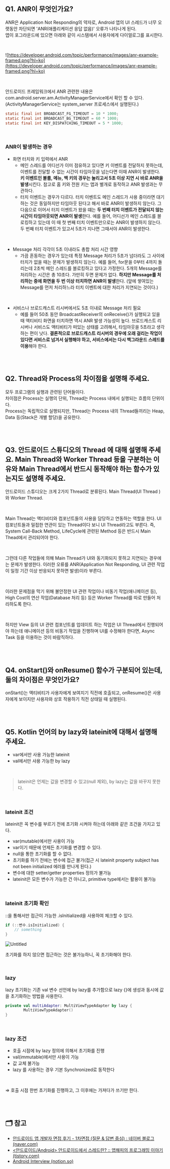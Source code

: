 ## Q1. ANR이 무엇인가요?
ANR은 Application Not Responding의 약자로, Android 앱의 UI 스레드가 너무 오랫동안 차단되면 'ANR(애플리케이션 응답 없음)' 오류가 나타나게 된다.  
앱이 포그라운드에 있으면 아래와 같이 시스템에서 사용자에게 다이얼로그를 표시한다.

<br/>

![https://developer.android.com/topic/performance/images/anr-example-framed.png?hl=ko](https://developer.android.com/topic/performance/images/anr-example-framed.png?hl=ko)

<br/>

안드로이드 프레임워크에서 ANR 관련한 내용은 com.android.server.am.ActivityManagerService에서 확인 할 수 있다.(ActivityManagerService는 system_server 프로세스에서 실행된다.)

```java
static final int BROADCAST_FG_TIMEOUT = 10 * 1000;
static final int BROADCAST_BG_TIMEOUT = 60 * 1000;
static final int KEY_DISPATCHING_TIMEOUT = 5 * 1000;
```

<br/>

### ANR이 발생하는 경우
- 화면 터치와 키 입력에서 ANR
    - 메인 스레드를 어디선가 이미 점유하고 있다면 키 이벤트를 전달하지 못하는데, 이벤트를 전달할 수 없는 시간이 타임아웃을 넘는다면 이때 ANR이 발생한다. **키 이벤트인 볼륨, 메뉴, 백 키의 경우는 눌리고서 5초 이상 지연 시 바로 ANR을 발생**시킨다. 참고로 홈 키와 전원 키는 앱과 별개로 동작하고 ANR 발생과는 무관하다.
    - 터치 이벤트는 경우가 다르다. 터치 이벤트도 메인 스레드가 사용 중이라면 대기하는 것은 동일하지만 타임아웃 된다고 해서 바로 ANR이 발생하지 않는다. 그 다음으로 이어서 터치 이벤트가 왔을 떄는 **두 번째 터치 이벤트가 전달되지 않는 시간이 타임아웃되면 ANR이 발생**한다. 예를 들어, 어디선가 메인 스레드를 블로킹하고 있는데 이 때 첫 번째 터치 이벤트만으로는 ANR이 발생하지 않는다. 두 번째 터치 이벤트가 있고서 5초가 지나면 그때서야 ANR이 발생한다.

<br/>

- Message 처리 각각이 5초 이내라도 총합 처리 시간 영향
    - 가끔 혼동하는 경우가 있는데 특정 Message 처리가 5초가 넘더라도 그 사이에 터치가 없을 때는 문제가 발생하지 않는다. 예를 들어, for문을 0부터 4까지 돌리는데 2초씩 메인 스레드를 블로킹하고 있다고 가정한다. 5개의 Message를 처리하는 시간은 총 10초다. 가만히 두면 문제가 없다. **하지만 Message를 처리하는 중에 화면을 두 번 이상 터치하면 ANR이 발생**한다. (앞에 쌓여있는 Message를 먼저 처리하느라 터치 이벤트에 대한 처리가 지연되는 것이다.)

<br/>

- 서비스나 브로드캐스트 리시버에서도 5초 이내로 Message 처리 필요
    - 예를 들어 50초 동안 BroadcastReceiver의 onReceive()가 실행되고 있을 때 액티비티 화면을 터치하면 역시 ANR 발생 가능성이 높다. 브로드캐스트 리시버나 서비스도 액티비티가 떠있는 상태를 고려해서, 타임아웃을 5초라고 생각하는 편이 낫다. **결론적으로 브로드캐스트 리시버의 경우에 오래 걸리는 작업이 있다면 서비스로 넘겨서 실행해야 하고, 서비스에서는 다시 백그라운드 스레드를 이용**해야 한다.

<br/>
<br/>

## Q2. Thread와 Process의 차이점을 설명해 주세요.
모두 프로그램의 실행과 관련된 단어들이다.  
차이점은 Process는 실행의 단위, Thread는 Process 내에서 실행되는 흐름의 단위이다.  
Process는 독립적으로 실행되지만, Thread는 Process 내의 Thread들끼리는 Heap, Data 등(Stack은 개별 할당)을 공유한다.

<br/>
<br/>

## Q3. 안드로이드 스튜디오의 Thread 에 대해 설명해 주세요. Main Thread와 Worker Thread 등을 구분하는 이유와 Main Thread에서 반드시 동작해야 하는 함수가 있는지도 설명해 주세요.
안드로이드 스튜디오는 크게 2가지 Thread로 분류된다. Main Thread(UI Thread ) 와 Worker Thread.

<br/>

Main Thread는 액티비티와 컴포넌트들의 사용을 담당하고 연동하는 역할을 한다. UI 컴포넌트들과 밀접한 연관이 있는 Thread이다 보니 UI Thread라고도 부른다. 즉, System Call-Back Method, LifeCycle에 관련된 Method 등은 반드시 Main Thead에서 관리되어야 한다.

<br/>

그런데 다른 작업들에 의해 Main Thread가 UI와 동기화되지 못하고 지연되는 경우에는 문제가 발생한다. 이러한 오류를 ANR(Application Not Responding, UI 관련 작업이 일정 기간 이상 반응되지 못하면 발생)이라 부른다.

<br/>

이러한 문제점을 막기 위해 불안정한 UI 관련 작업이나 비동기 작업(애니메이션 등), High Cost의 연산 작업(Database 처리 등) 등은 Worker Thread를 따로 만들어 처리하도록 한다.

<br/>

하지만 View 등의 UI 관련 컴포넌트를 업데이트 하는 작업은 UI Thread에서 진행되어야 하는데 애니메이션 등의 비동기 작업을 진행하며 UI를 수정해야 한다면, Async Task 등을 이용하는 것이 바람직하다.

<br/>
<br/>

## Q4. onStart()와 onResume() 함수가 구분되어 있는데, 둘의 차이점은 무엇인가요?
onStart()는 액티비티가 사용자에게 보여지기 직전에 호출되고, onResume()은 사용자에게 보이지만 사용자와 상호 작용하기 직전 상태일 때 실행된다.

<br/>
<br/>

## Q5. Kotlin 언어의 by lazy와 lateinit에 대해서 설명해 주세요.
- var에서만 사용 가능한 lateinit
- val에서만 사용 가능한 by lazy

<br/>

> lateinit은 언제는 값을 변경할 수 있고(null 제외), by lazy는 값을 바꾸지 못한다.
> 

<br/>

### lateinit 조건
lateinit은 꼭 변수를 부르기 전에 초기화 시켜야 하는데 아래와 같은 조건을 가지고 있다.
- var(mutable)에서만 사용이 가능
- var이기 때문에 언제든 초기화를 변경할 수 있다.
- null을 통한 초기화를 할 수 없다.
- 초기화를 하기 전에는 변수에 접근 불가(접근 시 lateinit property subject has not been initialized 에러를 만나게 된다.)
- 변수에 대한 setter/getter properties 정의가 불가능
- lateinit은 모든 변수가 가능한 건 아니고, primitive type에서는 활용이 불가능

<br/>

### lateinit 초기화 확인
::을 통해서만 접근이 가능한 .isInitialized을 사용하여 체크할 수 있다.

```kotlin
if (::변수.isInitialized) {
    // something
}

```

![Untitled](https://s3.us-west-2.amazonaws.com/secure.notion-static.com/bc293567-e229-4c76-85dd-332d317bbf2e/_2021-04-08__3.24.42.png?X-Amz-Algorithm=AWS4-HMAC-SHA256&X-Amz-Content-Sha256=UNSIGNED-PAYLOAD&X-Amz-Credential=AKIAT73L2G45EIPT3X45%2F20230222%2Fus-west-2%2Fs3%2Faws4_request&X-Amz-Date=20230222T092304Z&X-Amz-Expires=86400&X-Amz-Signature=e472dccc9b1e78e203fe83e417544d61924c5e94f0816c8a23660889ebde0243&X-Amz-SignedHeaders=host&response-content-disposition=filename%3D%22_2021-04-08__3.24.42.png%22&x-id=GetObject)

초기화를 하지 않으면 접근하는 것은 불가능하니, 꼭 초기화해야 한다.

<br/>

### lazy
lazy 초기화는 기존 val 변수 선언에 by lazy를 추가함으로 lazy {}에 생성과 동시에 값을 초기화하는 방법을 사용한다.

```kotlin
private val multiAdapter: MultiViewTypeAdapter by lazy {
        MultiViewTypeAdapter()
}

```

<br/>

### lazy 조건
- 호출 시점에 by lazy 정의에 의해서 초기화를 진행
- val(immutable)에서만 사용이 가능
- 값 교체 불가능
- lazy 를 사용하는 경우 기본 Synchronized로 동작한다

<br/>

⇒ 호출 시점 한번 초기화를 진행하고, 그 이후에는 가져다가 쓰기만 한다.

<br/>
<br/>

## 🗂 참고
- [안드로이드 앱 개발자 면접 후기 - 1차면접 (질문 & 답변 중심) : 네이버 블로그 (naver.com)](https://blog.naver.com/PostView.nhn?blogId=csi468_&logNo=221465784013)
- [<안드로이드/Android> 안드로이드에서 스레드란? :: 앱해피의 프로그래밍 이야기 (tistory.com)](https://apphappy.tistory.com/63)
- [Android Interview (notion.so)](https://www.notion.so/Android-Interview-3ce7ddf12ddb413a9d2213173654d52c)
